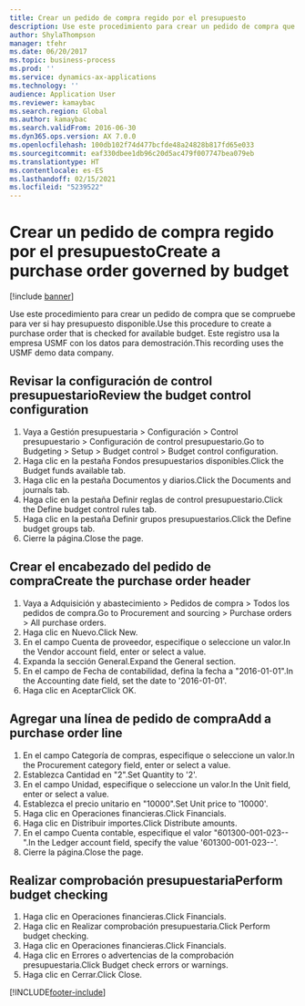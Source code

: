 ```yaml
---
title: Crear un pedido de compra regido por el presupuesto
description: Use este procedimiento para crear un pedido de compra que se compruebe para ver si hay presupuesto disponible.
author: ShylaThompson
manager: tfehr
ms.date: 06/20/2017
ms.topic: business-process
ms.prod: ''
ms.service: dynamics-ax-applications
ms.technology: ''
audience: Application User
ms.reviewer: kamaybac
ms.search.region: Global
ms.author: kamaybac
ms.search.validFrom: 2016-06-30
ms.dyn365.ops.version: AX 7.0.0
ms.openlocfilehash: 100db102f74d477bcfde48a24828b817fd65e033
ms.sourcegitcommit: eaf330dbee1db96c20d5ac479f007747bea079eb
ms.translationtype: HT
ms.contentlocale: es-ES
ms.lasthandoff: 02/15/2021
ms.locfileid: "5239522"
---
```

# <a name="create-a-purchase-order-governed-by-budget"></a><span data-ttu-id="5510a-103">Crear un pedido de compra regido por el presupuesto</span><span class="sxs-lookup"><span data-stu-id="5510a-103">Create a purchase order governed by budget</span></span>

[!include [banner](../../includes/banner.md)]

<span data-ttu-id="5510a-104">Use este procedimiento para crear un pedido de compra que se compruebe para ver si hay presupuesto disponible.</span><span class="sxs-lookup"><span data-stu-id="5510a-104">Use this procedure to create a purchase order that is checked for available budget.</span></span> <span data-ttu-id="5510a-105">Este registro usa la empresa USMF con los datos para demostración.</span><span class="sxs-lookup"><span data-stu-id="5510a-105">This recording uses the USMF demo data company.</span></span>


## <a name="review-the-budget-control-configuration"></a><span data-ttu-id="5510a-106">Revisar la configuración de control presupuestario</span><span class="sxs-lookup"><span data-stu-id="5510a-106">Review the budget control configuration</span></span>
1. <span data-ttu-id="5510a-107">Vaya a Gestión presupuestaria > Configuración > Control presupuestario > Configuración de control presupuestario.</span><span class="sxs-lookup"><span data-stu-id="5510a-107">Go to Budgeting > Setup > Budget control > Budget control configuration.</span></span>
2. <span data-ttu-id="5510a-108">Haga clic en la pestaña Fondos presupuestarios disponibles.</span><span class="sxs-lookup"><span data-stu-id="5510a-108">Click the Budget funds available tab.</span></span>
3. <span data-ttu-id="5510a-109">Haga clic en la pestaña Documentos y diarios.</span><span class="sxs-lookup"><span data-stu-id="5510a-109">Click the Documents and journals tab.</span></span>
4. <span data-ttu-id="5510a-110">Haga clic en la pestaña Definir reglas de control presupuestario.</span><span class="sxs-lookup"><span data-stu-id="5510a-110">Click the Define budget control rules tab.</span></span>
5. <span data-ttu-id="5510a-111">Haga clic en la pestaña Definir grupos presupuestarios.</span><span class="sxs-lookup"><span data-stu-id="5510a-111">Click the Define budget groups tab.</span></span>
6. <span data-ttu-id="5510a-112">Cierre la página.</span><span class="sxs-lookup"><span data-stu-id="5510a-112">Close the page.</span></span>

## <a name="create-the-purchase-order-header"></a><span data-ttu-id="5510a-113">Crear el encabezado del pedido de compra</span><span class="sxs-lookup"><span data-stu-id="5510a-113">Create the purchase order header</span></span>
1. <span data-ttu-id="5510a-114">Vaya a Adquisición y abastecimiento > Pedidos de compra > Todos los pedidos de compra.</span><span class="sxs-lookup"><span data-stu-id="5510a-114">Go to Procurement and sourcing > Purchase orders > All purchase orders.</span></span>
2. <span data-ttu-id="5510a-115">Haga clic en Nuevo.</span><span class="sxs-lookup"><span data-stu-id="5510a-115">Click New.</span></span>
3. <span data-ttu-id="5510a-116">En el campo Cuenta de proveedor, especifique o seleccione un valor.</span><span class="sxs-lookup"><span data-stu-id="5510a-116">In the Vendor account field, enter or select a value.</span></span>
4. <span data-ttu-id="5510a-117">Expanda la sección General.</span><span class="sxs-lookup"><span data-stu-id="5510a-117">Expand the General section.</span></span>
5. <span data-ttu-id="5510a-118">En el campo de Fecha de contabilidad, defina la fecha a "2016-01-01".</span><span class="sxs-lookup"><span data-stu-id="5510a-118">In the Accounting date field, set the date to '2016-01-01'.</span></span>
6. <span data-ttu-id="5510a-119">Haga clic en Aceptar</span><span class="sxs-lookup"><span data-stu-id="5510a-119">Click OK.</span></span>

## <a name="add-a-purchase-order-line"></a><span data-ttu-id="5510a-120">Agregar una línea de pedido de compra</span><span class="sxs-lookup"><span data-stu-id="5510a-120">Add a purchase order line</span></span>
1. <span data-ttu-id="5510a-121">En el campo Categoría de compras, especifique o seleccione un valor.</span><span class="sxs-lookup"><span data-stu-id="5510a-121">In the Procurement category field, enter or select a value.</span></span>
2. <span data-ttu-id="5510a-122">Establezca Cantidad en "2".</span><span class="sxs-lookup"><span data-stu-id="5510a-122">Set Quantity to '2'.</span></span>
3. <span data-ttu-id="5510a-123">En el campo Unidad, especifique o seleccione un valor.</span><span class="sxs-lookup"><span data-stu-id="5510a-123">In the Unit field, enter or select a value.</span></span>
4. <span data-ttu-id="5510a-124">Establezca el precio unitario en "10000".</span><span class="sxs-lookup"><span data-stu-id="5510a-124">Set Unit price to '10000'.</span></span>
5. <span data-ttu-id="5510a-125">Haga clic en Operaciones financieras.</span><span class="sxs-lookup"><span data-stu-id="5510a-125">Click Financials.</span></span>
6. <span data-ttu-id="5510a-126">Haga clic en Distribuir importes.</span><span class="sxs-lookup"><span data-stu-id="5510a-126">Click Distribute amounts.</span></span>
7. <span data-ttu-id="5510a-127">En el campo Cuenta contable, especifique el valor "601300-001-023--".</span><span class="sxs-lookup"><span data-stu-id="5510a-127">In the Ledger account field, specify the value '601300-001-023--'.</span></span>
8. <span data-ttu-id="5510a-128">Cierre la página.</span><span class="sxs-lookup"><span data-stu-id="5510a-128">Close the page.</span></span>

## <a name="perform-budget-checking"></a><span data-ttu-id="5510a-129">Realizar comprobación presupuestaria</span><span class="sxs-lookup"><span data-stu-id="5510a-129">Perform budget checking</span></span>
1. <span data-ttu-id="5510a-130">Haga clic en Operaciones financieras.</span><span class="sxs-lookup"><span data-stu-id="5510a-130">Click Financials.</span></span>
2. <span data-ttu-id="5510a-131">Haga clic en Realizar comprobación presupuestaria.</span><span class="sxs-lookup"><span data-stu-id="5510a-131">Click Perform budget checking.</span></span>
3. <span data-ttu-id="5510a-132">Haga clic en Operaciones financieras.</span><span class="sxs-lookup"><span data-stu-id="5510a-132">Click Financials.</span></span>
4. <span data-ttu-id="5510a-133">Haga clic en Errores o advertencias de la comprobación presupuestaria.</span><span class="sxs-lookup"><span data-stu-id="5510a-133">Click Budget check errors or warnings.</span></span>
5. <span data-ttu-id="5510a-134">Haga clic en Cerrar.</span><span class="sxs-lookup"><span data-stu-id="5510a-134">Click Close.</span></span>



[!INCLUDE[footer-include](../../../includes/footer-banner.md)]